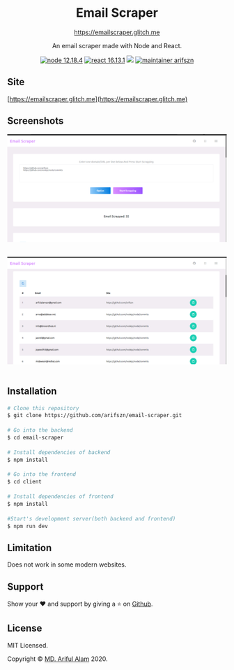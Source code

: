 <h1 align="center">Email Scraper</h1>
<p align="center"><a href="https://emailscraper.glitch.me">https://emailscraper.glitch.me</a></p>
<p align="center">An email scraper made with Node and React.</p>
<p align="center">
    <a href="https://nodejs.org"><img src="https://img.shields.io/badge/node-12.18.4-success" alt="node 12.18.4"></a>
    <a href="https://reactjs.org/"><img src="https://img.shields.io/badge/react-16.13.1-blue" alt="react 16.13.1"></a>
    <a href="https://github.com/arifszn/email-scraper/blob/master/LICENSE"><img src="https://img.shields.io/github/license/arifszn/email-scraper"/></a>
    <a href="https://arifszn.github.io/"><img src="https://img.shields.io/badge/maintainer-arifszn-critical" alt="maintainer arifszn"></a>
</p>

## Site
[https://emailscraper.glitch.me](https://emailscraper.glitch.me)

## Screenshots
![alt text](https://raw.githubusercontent.com/arifszn/email-scraper/master/client/public/assets/images/Screenshot1.png)
<br />
<br />

![alt text](https://raw.githubusercontent.com/arifszn/email-scraper/master/client/public/assets/images/Screenshot2.png)
<br />
<br />

## Installation
```bash
# Clone this repository
$ git clone https://github.com/arifszn/email-scraper.git

# Go into the backend
$ cd email-scraper

# Install dependencies of backend
$ npm install

# Go into the frontend
$ cd client

# Install dependencies of frontend
$ npm install

#Start's development server(both backend and frontend)
$ npm run dev
```

## Limitation
Does not work in some modern websites.

## Support
Show your ❤️ and support by giving a ⭐ on <a href="https://github.com/arifszn/email-scraper">Github</a>.

## License
<p>MIT Licensed.</p>
<p>Copyright © <a href="https://arifszn.github.io">MD. Ariful Alam</a> 2020.</p>
